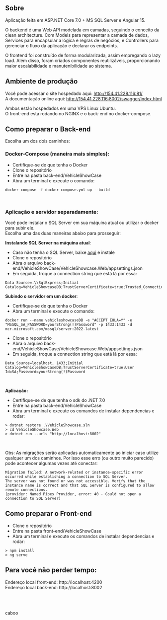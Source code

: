 ## Sobre
Aplicação feita em ASP.NET Core 7.0 + MS SQL Server e Angular 15.

O backend é uma Web API modelada em camadas, seguindo o conceito da clean architecture. Com Models para representar a camada de dados, Services para encapsular a lógica e regras de negócios, e Controllers para gerenciar o fluxo da aplicação e declarar os endpoints.

O frontend foi construído de forma modularizada, assim empregando o lazy load. Além disso, foram criados componentes reutilizáveis, proporcionando maior escalabilidade e manutenibilidade ao sistema.

## Ambiente de produção

Você pode acessar o site hospedado aqui: http://154.41.228.116:81/  
A documentação online aqui: http://154.41.228.116:8002/swagger/index.html

Ambos estão hospedados em uma VPS Linux Ubuntu.  
O front-end está rodando no NGINX e o back-end no docker-compose.

## Como preparar o Back-end

Escolha um dos dois caminhos:

### Docker-Compose (maneira mais simples):
- Certifique-se de que tenha o Docker
- Clone o repositório
- Entre na pasta back-end/VehicleShowCase
- Abra um terminal e execute o comando:  
```
docker-compose -f docker-compose.yml up --build
```

<br>

### Aplicação e servidor separadamente: 
Você pode instalar o SQL Server em sua máquina atual ou utilizar o docker para subir ele.  
Escolha uma das duas maneiras abaixo para prosseguir:

**Instalando SQL Server na máquina atual**:
- Caso não tenha o SQL Server, baixe [aqui](https://www.microsoft.com/en-us/sql-server/sql-server-downloads) e instale
- Clone o repositório
- Abra o arquivo back-end/VehicleShowCase/VehicleShowcase.Web/appsettings.json
- Em seguida, troque a connection string que está lá por essa:  
```
Data Source=.\\SqlExpress;Initial Catalog=VehicleShowcaseDB;TrustServerCertificate=true;Trusted_Connection=True;
```

**Subindo o servidor em um docker**:
- Certifique-se de que tenha o Docker
- Abra um terminal e execute o comando:  
```
docker run --name vehicleshowcaseDB -e "ACCEPT_EULA=Y" -e "MSSQL_SA_PASSWORD=yourStrong(!)Password" -p 1433:1433 -d mcr.microsoft.com/mssql/server:2022-latest
```
- Clone o repositório
- Abra o arquivo back-end/VehicleShowCase/VehicleShowcase.Web/appsettings.json
- Em seguida, troque a connection string que está lá por essa:  
```
Data Source=localhost, 1433;Initial Catalog=VehicleShowcaseDB;TrustServerCertificate=true;User Id=SA;Password=yourStrong(!)Password
```  

<br>

**Aplicação:**
- Certifique-se de que tenha o sdk do .NET 7.0
- Entre na pasta back-end/VehicleShowCase
- Abra um terminal e execute os comandos de instalar dependencias e rodar:  
```
> dotnet restore .\VehicleShowcase.sln  
> cd VehicleShowcase.Web  
> dotnet run --urls "http://localhost:8002"
```

<br>

Obs: As migrações serão aplicadas automaticamente ao iniciar caso utilize qualquer um dos caminhos. Por isso esse erro (ou outro muito parecido) pode acontecer algumas vezes até conectar:  

```
Migration failed: A network-related or instance-specific error occurred while establishing a connection to SQL Server.  
The server was not found or was not accessible. Verify that the instance name is correct and that SQL Server is configured to allow remote connections. 
(provider: Named Pipes Provider, error: 40 - Could not open a connection to SQL Server)
```

## Como preparar o Front-end

- Clone o repositório
- Entre na pasta front-end/VehicleShowCase
- Abra um terminal e execute os comandos de instalar dependencias e rodar:  
```
> npm install  
> ng serve
```

## Para você não perder tempo:

Endereço local front-end: http://localhost:4200  
Endereço local back-end: http://localhost:8002  

<br>
<br>
<br>
caboo
